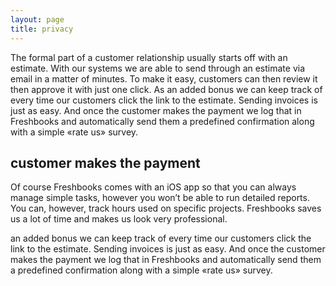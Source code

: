 ```yaml
---
layout: page
title: privacy
---
```

	
The formal part of a customer relationship usually starts off with an estimate. With our systems we are able to send through an estimate via email in a matter of minutes. To make it easy, customers can then review it then approve it with just one click.
As an added bonus we can keep track of every time our customers click the link to the estimate. Sending invoices is just as easy. And once the customer makes the payment we log that in Freshbooks and automatically send them a predefined confirmation along with a simple «rate us» survey.

## customer makes the payment

Of course Freshbooks comes with an iOS app so that you can always manage simple tasks, however you won’t be able to run detailed reports. You can, however,  track hours used on specific projects.
Freshbooks saves us a lot of time and makes us look very professional.

an added bonus we can keep track of every time our customers click the link to the estimate. Sending invoices is just as easy. And once the customer makes the payment we log that in Freshbooks and automatically send them a predefined confirmation along with a simple «rate us» survey.